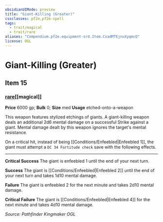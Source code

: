 ```yaml
---
obsidianUIMode: preview
title: "Giant-Killing (Greater)"
cssclasses: pf2e,pf2e-spell
tags:
  - trait/magical
  - trait/rare
aliases: "Compendium.pf2e.equipment-srd.Item.CxadMTEjnuXyqmcQ"
license: OGL
---
```

# Giant-Killing (Greater)
## Item 15
### [rare](rare "Rare Rarity Trait")[[magical]]


**Price** 6000 gp; 
**Bulk** 0; **Size** med
**Usage** etched-onto-a-weapon

This weapon features stylized etchings of giants. A giant-killing weapon deals an additional 2d6 mental damage on a successful Strike against a giant. Mental damage dealt by this weapon ignores the target's mental resistance.

On a critical hit, instead of being [[Conditions/Enfeebled|Enfeebled 1]], the giant must attempt a `DC 34 Fortitude check` save with the following effects.

* * *

**Critical Success** The giant is enfeebled 1 until the end of your next turn.

**Success** The giant is [[Conditions/Enfeebled|Enfeebled 2]] until the end of your next turn and takes 1d10 mental damage.

**Failure** The giant is enfeebled 2 for the next minute and takes 2d10 mental damage.

**Critical Failure** The giant is [[Conditions/Enfeebled|Enfeebled 4]] for the next minute and takes 4d10 mental damage.

*Source: Pathfinder Kingmaker*
*OGL*